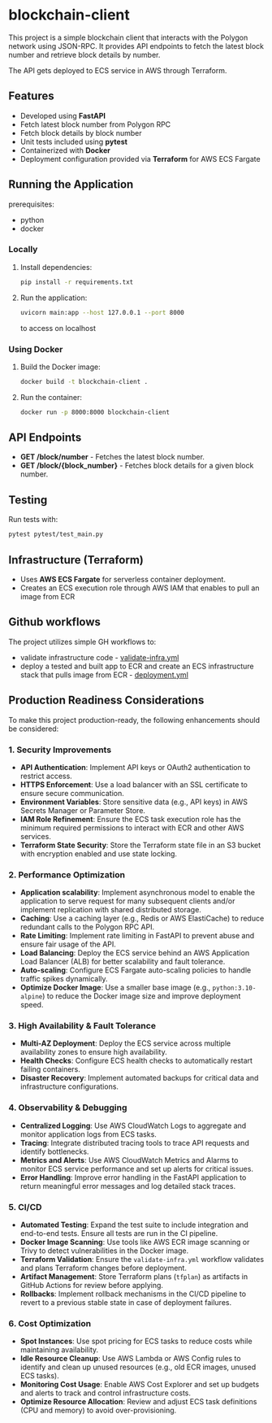 # blockchain-client

This project is a simple blockchain client that interacts with the Polygon network using JSON-RPC. 
It provides API endpoints to fetch the latest block number and retrieve block details by number.

The API gets deployed to ECS service in AWS through Terraform.

## Features
- Developed using **FastAPI**
- Fetch latest block number from Polygon RPC
- Fetch block details by block number
- Unit tests included using **pytest**
- Containerized with **Docker**
- Deployment configuration provided via **Terraform** for AWS ECS Fargate

## Running the Application

prerequisites:
- python
- docker

### Locally
1. Install dependencies:
   ```sh
   pip install -r requirements.txt
   ```
2. Run the application:
   ```sh
   uvicorn main:app --host 127.0.0.1 --port 8000
   ```
   to access on localhost

### Using Docker
1. Build the Docker image:
   ```sh
   docker build -t blockchain-client .
   ```
2. Run the container:
   ```sh
   docker run -p 8000:8000 blockchain-client
   ```

## API Endpoints
- **GET /block/number** - Fetches the latest block number.
- **GET /block/{block_number}** - Fetches block details for a given block number.

## Testing
Run tests with:
```sh
pytest pytest/test_main.py
```

## Infrastructure (Terraform)
- Uses **AWS ECS Fargate** for serverless container deployment.
- Creates an ECS execution role through AWS IAM that enables to pull an image from ECR

## Github workflows
The project utilizes simple GH workflows to:
- validate infrastructure code - [validate-infra.yml](https://github.com/AugustBrzuzy/blockchain-client/blob/main/.github/workflows/validate-infra.yml)
- deploy a tested and built app to ECR and create an ECS infrastructure stack that pulls image from ECR - [deployment.yml](https://github.com/AugustBrzuzy/blockchain-client/blob/main/.github/workflows/deployment.yml)

## **Production Readiness Considerations**

To make this project production-ready, the following enhancements should be considered:

### **1. Security Improvements**
- **API Authentication**: Implement API keys or OAuth2 authentication to restrict access.
- **HTTPS Enforcement**: Use a load balancer with an SSL certificate to ensure secure communication.
- **Environment Variables**: Store sensitive data (e.g., API keys) in AWS Secrets Manager or Parameter Store.
- **IAM Role Refinement**: Ensure the ECS task execution role has the minimum required permissions to interact with ECR and other AWS services.
- **Terraform State Security**: Store the Terraform state file in an S3 bucket with encryption enabled and use state locking.

### **2. Performance Optimization**
- **Application scalability**: Implement asynchronous model to enable the application to serve request for many subsequent clients and/or implement replication with shared distributed storage.
- **Caching**: Use a caching layer (e.g., Redis or AWS ElastiCache) to reduce redundant calls to the Polygon RPC API.
- **Rate Limiting**: Implement rate limiting in FastAPI to prevent abuse and ensure fair usage of the API.
- **Load Balancing**: Deploy the ECS service behind an AWS Application Load Balancer (ALB) for better scalability and fault tolerance.
- **Auto-scaling**: Configure ECS Fargate auto-scaling policies to handle traffic spikes dynamically.
- **Optimize Docker Image**: Use a smaller base image (e.g., `python:3.10-alpine`) to reduce the Docker image size and improve deployment speed.

### **3. High Availability & Fault Tolerance**
- **Multi-AZ Deployment**: Deploy the ECS service across multiple availability zones to ensure high availability.
- **Health Checks**: Configure ECS health checks to automatically restart failing containers.
- **Disaster Recovery**: Implement automated backups for critical data and infrastructure configurations.

### **4. Observability & Debugging**
- **Centralized Logging**: Use AWS CloudWatch Logs to aggregate and monitor application logs from ECS tasks.
- **Tracing**: Integrate distributed tracing tools to trace API requests and identify bottlenecks.
- **Metrics and Alerts**: Use AWS CloudWatch Metrics and Alarms to monitor ECS service performance and set up alerts for critical issues.
- **Error Handling**: Improve error handling in the FastAPI application to return meaningful error messages and log detailed stack traces.

### **5. CI/CD**
- **Automated Testing**: Expand the test suite to include integration and end-to-end tests. Ensure all tests are run in the CI pipeline.
- **Docker Image Scanning**: Use tools like AWS ECR image scanning or Trivy to detect vulnerabilities in the Docker image.
- **Terraform Validation**: Ensure the `validate-infra.yml` workflow validates and plans Terraform changes before deployment.
- **Artifact Management**: Store Terraform plans (`tfplan`) as artifacts in GitHub Actions for review before applying.
- **Rollbacks**: Implement rollback mechanisms in the CI/CD pipeline to revert to a previous stable state in case of deployment failures.

### **6. Cost Optimization**
- **Spot Instances**: Use spot pricing for ECS tasks to reduce costs while maintaining availability.
- **Idle Resource Cleanup**: Use AWS Lambda or AWS Config rules to identify and clean up unused resources (e.g., old ECR images, unused ECS tasks).
- **Monitoring Cost Usage**: Enable AWS Cost Explorer and set up budgets and alerts to track and control infrastructure costs.
- **Optimize Resource Allocation**: Review and adjust ECS task definitions (CPU and memory) to avoid over-provisioning.